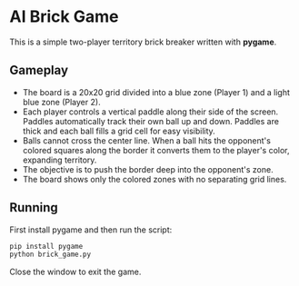 # AI Brick Game

This is a simple two-player territory brick breaker written with **pygame**.

## Gameplay

- The board is a 20x20 grid divided into a blue zone (Player 1) and a light blue zone (Player 2).
- Each player controls a vertical paddle along their side of the screen. Paddles automatically track their own ball up and down. Paddles are thick and each ball fills a grid cell for easy visibility.
- Balls cannot cross the center line. When a ball hits the opponent's colored squares along the border it converts them to the player's color, expanding territory.
- The objective is to push the border deep into the opponent's zone.
- The board shows only the colored zones with no separating grid lines.

## Running

First install pygame and then run the script:

```bash
pip install pygame
python brick_game.py
```

Close the window to exit the game.
